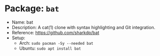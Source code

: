 # Package: `bat`

- Name: bat
- Description: A cat(1) clone with syntax highlighting and Git integration.
- Reference: https://github.com/sharkdp/bat
- Setup:
  - Arch: `sudo pacman -Sy --needed bat`
  - Ubuntu: `sudo apt install bat`

